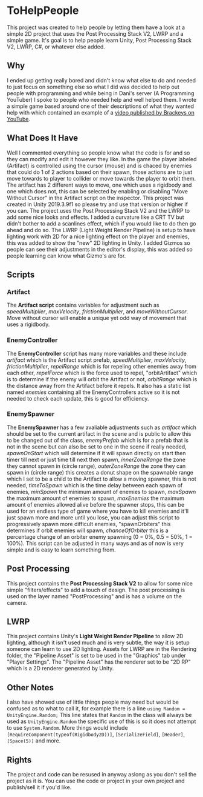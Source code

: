 # ToHelpPeople
This project was created to help people by letting them have a look at a simple 2D project that uses the Post Processing Stack V2, LWRP and a simple game. It's goal is to help people learn Unity, Post Processing Stack V2, LWRP, C#, or whatever else added.

## Why
I ended up getting really bored and didn't know what else to do and needed to just focus on something else so what I did was decided to help out people with programming and while being in Dani's server (A Programming YouTuber) I spoke to people who needed help and well helped them. I wrote a simple game based around one of their descriptions of what they wanted help with which contained an example of a [video published by Brackeys on YouTube](https://www.youtube.com/watch?v=AcRuRtBhF2U&t=286s).

## What Does It Have
Well I commented everything so people know what the code is for and so they can modify and edit it however they like. In the game the player labeled (Artifact) is controlled using the cursor (mouse) and is chaced by enemies that could do 1 of 2 actions based on their spawn, those actions are to just move towards to player to collider or move towards the player to orbit them. The artifact has 2 different ways to move, one which uses a rigidbody and one which does not, this can be selected by enabling or disabling "Move Without Cursor" in the Artifact script on the inspector. This project was created in Unity 2019.3.9f1 so please try and use that version or higher if you can. The project uses the Post Processing Stack V2 and the LWRP to add some nice looks and effects. I added a curvature like a CRT TV but didn't bother to add a scanlines effect, which if you would like to do then go ahead and do so. The LWRP (Light Weight Render Pipeline) is setup to have lighting work with 2D for a nice lighting effect on the player and enemies, this was added to show the "new" 2D lighting in Unity. I added Gizmos so people can see their adjustments in the editor's display, this was added so people learning can know what Gizmo's are for.

## Scripts
### Artifact
The **Artifact script** contains variables for adjustment such as *speedMultiplier*, *maxVelocity*, *frictionMultiplier*, and *moveWithoutCursor*. Move without cursor will enable a unique yet odd way of movement that uses a rigidbody.

### EnemyController
The **EnemyController** script has many more variables and these include *artifact* which is the Artifact script prefab, *speedMultiplier*, *maxVelocity*, *frictionMultiplier*, *repelRange* which is for repeling other enemies away from each other, *repelForce* which is the force used to repel, "orbitArtifact" which is to determine if the enemy will orbit the Artifact or not, *orbitRange* which is the distance away from the Artifact before it repels. It also has a static list named *enemies* containing all the EnemyControllers active so it is not needed to check each update, this is good for efficiency.

### EnemySpawner
The **EnemySpawner** has a few avaliable adjustments such as *artifact* which should be set to the current artifact in the scene and is public to allow this to be changed out of the class, *enemyPrefab* which is for a prefab that is not in the scene but can also be set to one in the scene if really needed, *spawnOnStart* which will determine if it will spawn directly on start then timer till next or just time till next then spawn, *innerZoneRange* the zone they cannot spawn in (circle range), *outerZoneRange* the zone they can spawn in (circle range) this creates a donut shape on the spawnable range which I set to be a child to the Artifact to allow a moving spawner, this is not needed, *timeToSpawn* which is the time delay between each spawn of enemies, *minSpawn* the minimum amount of enemies to spawn, *maxSpawn* the maximum amount of enemies to spawn, *maxEnemies* the maximum amount of enemies allowed alive before the spawner stops, this can be used for an endless type of game where you have to kill enemies and it'll just spawn more and more until you lose, you can adjust this script to progressively spawn more difficult enemies, "spawnOrbiters" this determines if orbit enemies will spawn, *chanceOfOrbiter* this is a percentage change of an orbiter enemy spawning (0 = 0%, 0.5 = 50%, 1 = 100%). This script can be adjusted in many ways and as of now is very simple and is easy to learn something from.

## Post Processing
This project contains the **Post Processing Stack V2** to allow for some nice simple "filters/effects" to add a touch of design. The post processing is used on the layer named "PostProcessing" and is has a volume on the camera.

## LWRP
This project contains Unity's **Light Weight Render Pipeline** to allow 2D lighting, although it isn't used much and is very subtle, the way it is setup someone can learn to use 2D lighting. Assets for LWRP are in the Rendering folder, the "Pipeline Asset" is set to be used in the "Graphics" tab under "Player Settings". The "Pipeline Asset" has the renderer set to be "2D RP" which is a 2D renderer generated by Unity.

## Other Notes
I also have showed use of little things people may need but would be confused as to what to call it, for example there is a line ```using Random = UnityEngine.Random;``` This line states that ```Random``` in the class will always be used as ```UnityEngine.Random``` the specific use of this is so it does not attempt to use ```System.Random```. More things would include ```[RequireComponent(typeof(Rigidbody2D))]```, ```[SerializeField]```, ```[Header]```, ```[Space(5)]``` and more.

## Rights
The project and code can be resused in anyway aslong as you don't sell the project as it is. You can use the code or project in your own project and publish/sell it if you'd like.
